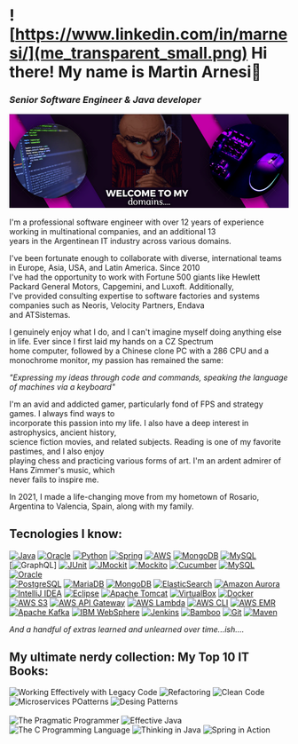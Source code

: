 # ![https://www.linkedin.com/in/marnesi/](me_transparent_small.png) Hi there! My name is Martin Arnesi👋
### _Senior Software Engineer & Java developer_
![](banner.png)

I'm a professional software engineer with over 12 years of experience working in multinational companies, and an additional 13</br> 
years in the Argentinean IT industry across various domains.

I've been fortunate enough to collaborate with diverse, international teams in Europe, Asia, USA, and Latin America. Since 2010</br>
I've had the opportunity to work with Fortune 500 giants like Hewlett Packard General Motors, Capgemini, and Luxoft. Additionally,</br>
I've provided consulting expertise to software factories and systems companies such as Neoris, Velocity Partners, Endava </br>
and ATSistemas.

I genuinely enjoy what I do, and I can't imagine myself doing anything else in life. Ever since I first laid my hands on a CZ Spectrum</br>
home computer, followed by a Chinese clone PC with a 286 CPU and a monochrome monitor, my passion has remained the same: </br>

_"Expressing my ideas through code and commands, speaking the language of machines via a keyboard"_ 

I'm an avid and addicted gamer, particularly fond of FPS and strategy games. I always find ways to </br>
incorporate this passion into my life. I also have a deep interest in astrophysics, ancient history, </br>
science fiction movies, and related subjects. Reading is one of my favorite pastimes, and I also enjoy </br>
playing chess and practicing various forms of art. I'm an ardent admirer of Hans Zimmer's music, which </br>
never fails to inspire me.

In 2021, I made a life-changing move from my hometown of Rosario, Argentina to Valencia, Spain, along with my family.


## Tecnologies I know:
[![Java](https://img.shields.io/badge/Java-007396?style=for-the-badge&logo=java&logoColor=white&labelColor=101010)]()
[![Oracle](https://img.shields.io/badge/Oracle-F80000?style=for-the-badge&logo=oracle&logoColor=white&labelColor=101010)]()
[![Python](https://img.shields.io/badge/Python-yellow?style=for-the-badge&logo=python&logoColor=white&labelColor=101010)]()
[![Spring](https://img.shields.io/badge/Spring-6DB33F?style=for-the-badge&logo=spring&logoColor=white&labelColor=101010)]()
[![AWS](https://img.shields.io/badge/AWS-232F3E?style=for-the-badge&logo=amazon-aws&logoColor=white&labelColor=101010)]()
[![MongoDB](https://img.shields.io/badge/MongoDB-47A248?style=for-the-badge&logo=mongodb&logoColor=white&labelColor=101010)]()
[![MySQL](https://img.shields.io/badge/MySQL-4479A1?style=for-the-badge&logo=mysql&logoColor=white&labelColor=101010)]()
</br>
[![GraphQL](https://img.shields.io/badge/GraphQL-E10098?style=for-the-badge&logo=graphql&logoColor=white&labelColor=101010)]
[![JUnit](https://img.shields.io/badge/JUnit-25A162?style=for-the-badge&logo=junit5&logoColor=white&labelColor=101010)]()
[![JMockit](https://img.shields.io/badge/JMockit-F80046?style=for-the-badge&logo=jmockit&logoColor=white&labelColor=101010)]()
[![Mockito](https://img.shields.io/badge/Mockito-DC3030?style=for-the-badge&logo=mockito&logoColor=white&labelColor=101010)]()
[![Cucumber](https://img.shields.io/badge/Cucumber-23D96C?style=for-the-badge&logo=cucumber&logoColor=white&labelColor=101010)]()
[![MySQL](https://img.shields.io/badge/MySQL-4479A1?style=for-the-badge&logo=mysql&logoColor=white&labelColor=101010)]()
[![Oracle](https://img.shields.io/badge/Oracle-F80000?style=for-the-badge&logo=oracle&logoColor=white&labelColor=101010)]()
</br>
[![PostgreSQL](https://img.shields.io/badge/PostgreSQL-336791?style=for-the-badge&logo=postgresql&logoColor=white&labelColor=101010)]()
[![MariaDB](https://img.shields.io/badge/MariaDB-003545?style=for-the-badge&logo=mariadb&logoColor=white&labelColor=101010)]()
[![MongoDB](https://img.shields.io/badge/MongoDB-47A248?style=for-the-badge&logo=mongodb&logoColor=white&labelColor=101010)]()
[![ElasticSearch](https://img.shields.io/badge/ElasticSearch-005571?style=for-the-badge&logo=elasticsearch&logoColor=white&labelColor=101010)]()
[![Amazon Aurora](https://img.shields.io/badge/Amazon_Aurora-FF7F00?style=for-the-badge&logo=amazon-aws&logoColor=white&labelColor=101010)]()
</br>
[![IntelliJ IDEA](https://img.shields.io/badge/IntelliJ_IDEA-000000?style=for-the-badge&logo=intellij-idea&logoColor=white&labelColor=101010)]()
[![Eclipse](https://img.shields.io/badge/Eclipse-2C2255?style=for-the-badge&logo=eclipse&logoColor=white&labelColor=101010)]()
[![Apache Tomcat](https://img.shields.io/badge/Apache_Tomcat-F8DC75?style=for-the-badge&logo=apache-tomcat&logoColor=white&labelColor=101010)]()
[![VirtualBox](https://img.shields.io/badge/VirtualBox-183A61?style=for-the-badge&logo=virtualbox&logoColor=white&labelColor=101010)]()
[![Docker](https://img.shields.io/badge/Docker-2496ED?style=for-the-badge&logo=docker&logoColor=white&labelColor=101010)]()
</br>
[![AWS S3](https://img.shields.io/badge/AWS_S3-569A31?style=for-the-badge&logo=amazon-s3&logoColor=white&labelColor=101010)]()
[![AWS API Gateway](https://img.shields.io/badge/AWS_API_Gateway-FF9900?style=for-the-badge&logo=amazon-aws&logoColor=white&labelColor=101010)]()
[![AWS Lambda](https://img.shields.io/badge/AWS_Lambda-FF9900?style=for-the-badge&logo=amazon-aws&logoColor=white&labelColor=101010)]()
[![AWS CLI](https://img.shields.io/badge/AWS_CLI-232F3E?style=for-the-badge&logo=amazon-aws&logoColor=white&labelColor=101010)]()
[![AWS EMR](https://img.shields.io/badge/AWS_EMR-FF9900?style=for-the-badge&logo=amazon-aws&logoColor=white&labelColor=101010)]()
</br>
[![Apache Kafka](https://img.shields.io/badge/Apache_Kafka-231F20?style=for-the-badge&logo=apache-kafka&logoColor=white&labelColor=101010)]()
[![IBM WebSphere](https://img.shields.io/badge/IBM_WebSphere-054ADA?style=for-the-badge&logo=ibm&logoColor=white&labelColor=101010)]()
[![Jenkins](https://img.shields.io/badge/Jenkins-D24939?style=for-the-badge&logo=jenkins&logoColor=white&labelColor=101010)]()
[![Bamboo](https://img.shields.io/badge/Bamboo-0052CC?style=for-the-badge&logo=bamboo&logoColor=white&labelColor=101010)]()
[![Git](https://img.shields.io/badge/Git-F05032?style=for-the-badge&logo=git&logoColor=white&labelColor=101010)]()
[![Maven](https://img.shields.io/badge/Maven-C71A36?style=for-the-badge&logo=apache-maven&logoColor=white&labelColor=101010)]()

_And a handful of extras learned and unlearned over time...ish...._

## My ultimate nerdy collection: My Top 10 IT Books:
<p align="left">
    <img src="https://m.media-amazon.com/images/I/51yS8PYs03L._SX376_BO1,204,203,200_.jpg" alt="Working Effectively with Legacy Code" width="150">
    <img src="https://m.media-amazon.com/images/P/B07LCM8RG2.01._SCLZZZZZZZ_SX500_.jpg" alt="Refactoring" width="150">
    <img src="https://m.media-amazon.com/images/I/41xShlnTZTL._SX376_BO1,204,203,200_.jpg" alt="Clean Code" width="150">
    <img src="https://m.media-amazon.com/images/I/41cnX+sEbFL._SX397_BO1,204,203,200_.jpg" alt="Microservices POatterns" width="150">
    <img src="https://m.media-amazon.com/images/I/51lkwsWPuLL._SX395_BO1,204,203,200_.jpg" alt="Desing Patterns" width="150"><br/><br/>
    <img src="https://m.media-amazon.com/images/I/518FqJvR9aL._SX260_.jpg" alt="The Pragmatic Programmer" width="150">
    <img src="https://m.media-amazon.com/images/I/515t2W6f5QL.jpg" alt="Effective Java" width="150">
    <img src="https://m.media-amazon.com/images/I/411ejyE8obL._SX218_BO1,204,203,200_QL40_FMwebp_.jpg" alt="The C Programming Language" width="150">
    <img src="https://m.media-amazon.com/images/I/61-ZAFCWcLL._SX376_BO1,204,203,200_.jpg" alt="Thinking in Java" width="150">
    <img src="https://m.media-amazon.com/images/I/41AYMsMwvNL._SX218_BO1,204,203,200_QL40_FMwebp_.jpg" alt="Spring in Action" width="150">
</p>